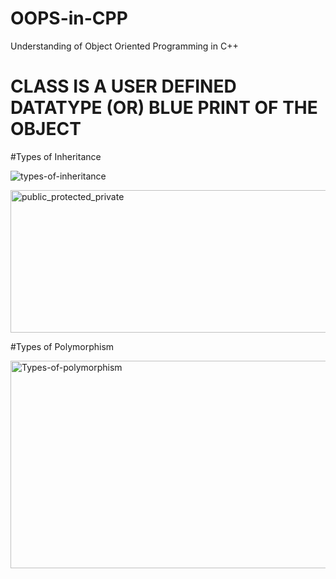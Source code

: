 # OOPS-in-CPP
Understanding of Object Oriented Programming in C++

# CLASS IS A USER DEFINED DATATYPE (OR) BLUE PRINT OF THE OBJECT

#Types of Inheritance


![types-of-inheritance](https://github.com/user-attachments/assets/2d0ce65a-e2e1-4530-9370-90da49a7cd33)

<img width="576" height="228" alt="public_protected_private" src="https://github.com/user-attachments/assets/ff85715c-57ff-457a-b262-4bea25d862e0" />

#Types of Polymorphism


<img width="598" height="332" alt="Types-of-polymorphism" src="https://github.com/user-attachments/assets/13bc86e6-6133-435d-b66d-02709ade304e" />

